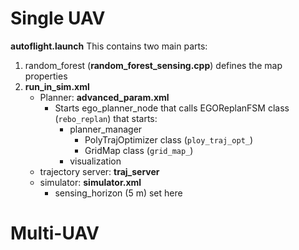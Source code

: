 # Single UAV
**autoflight.launch**
This contains two main parts:
1) random_forest (**random_forest_sensing.cpp**) defines the map properties
2) **run_in_sim.xml**
    - Planner: **advanced_param.xml**
        - Starts ego_planner_node that calls EGOReplanFSM class (`rebo_replan`) that starts:
            - planner_manager
                - PolyTrajOptimizer class (`ploy_traj_opt_`)
                - GridMap class (`grid_map_`)
            - visualization
    - trajectory server: **traj_server**
    - simulator: **simulator.xml**
        - sensing_horizon (5 m) set here

# Multi-UAV